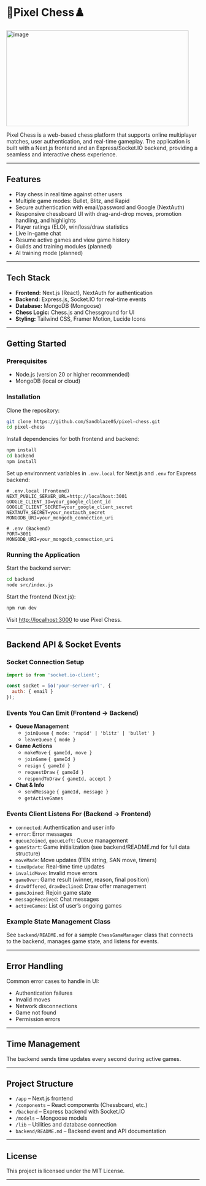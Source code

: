 # 👾Pixel Chess♟️
<img width="475" height="250" alt="image" src="https://github.com/user-attachments/assets/d5b2d3e1-74bf-4080-b51c-c5efadda5cbf" />


Pixel Chess is a web-based chess platform that supports online multiplayer matches, user authentication, and real-time gameplay. The application is built with a Next.js frontend and an Express/Socket.IO backend, providing a seamless and interactive chess experience.

---

## Features

- Play chess in real time against other users
- Multiple game modes: Bullet, Blitz, and Rapid
- Secure authentication with email/password and Google (NextAuth)
- Responsive chessboard UI with drag-and-drop moves, promotion handling, and highlights
- Player ratings (ELO), win/loss/draw statistics
- Live in-game chat
- Resume active games and view game history
- Guilds and training modules (planned)
- AI training mode (planned)

---

## Tech Stack

- **Frontend:** Next.js (React), NextAuth for authentication
- **Backend:** Express.js, Socket.IO for real-time events
- **Database:** MongoDB (Mongoose)
- **Chess Logic:** Chess.js and Chessground for UI
- **Styling:** Tailwind CSS, Framer Motion, Lucide Icons

---

## Getting Started

### Prerequisites

- Node.js (version 20 or higher recommended)
- MongoDB (local or cloud)

### Installation

Clone the repository:

```bash
git clone https://github.com/Sandblaze05/pixel-chess.git
cd pixel-chess
```

Install dependencies for both frontend and backend:

```bash
npm install
cd backend
npm install
```

Set up environment variables in `.env.local` for Next.js and `.env` for Express backend:

```
# .env.local (Frontend)
NEXT_PUBLIC_SERVER_URL=http://localhost:3001
GOOGLE_CLIENT_ID=your_google_client_id
GOOGLE_CLIENT_SECRET=your_google_client_secret
NEXTAUTH_SECRET=your_nextauth_secret
MONGODB_URI=your_mongodb_connection_uri

# .env (Backend)
PORT=3001
MONGODB_URI=your_mongodb_connection_uri
```

### Running the Application

Start the backend server:

```bash
cd backend
node src/index.js
```

Start the frontend (Next.js):

```bash
npm run dev
```

Visit [http://localhost:3000](http://localhost:3000) to use Pixel Chess.

---

## Backend API & Socket Events

### Socket Connection Setup

```javascript
import io from 'socket.io-client';

const socket = io('your-server-url', {
  auth: { email }
});
```

### Events You Can Emit (Frontend → Backend)

- **Queue Management**
  - `joinQueue` `{ mode: 'rapid' | 'blitz' | 'bullet' }`
  - `leaveQueue` `{ mode }`
- **Game Actions**
  - `makeMove` `{ gameId, move }`
  - `joinGame` `{ gameId }`
  - `resign` `{ gameId }`
  - `requestDraw` `{ gameId }`
  - `respondToDraw` `{ gameId, accept }`
- **Chat & Info**
  - `sendMessage` `{ gameId, message }`
  - `getActiveGames`

### Events Client Listens For (Backend → Frontend)

- `connected`: Authentication and user info
- `error`: Error messages
- `queueJoined`, `queueLeft`: Queue management
- `gameStart`: Game initialization (see backend/README.md for full data structure)
- `moveMade`: Move updates (FEN string, SAN move, timers)
- `timeUpdate`: Real-time time updates
- `invalidMove`: Invalid move errors
- `gameOver`: Game result (winner, reason, final position)
- `drawOffered`, `drawDeclined`: Draw offer management
- `gameJoined`: Rejoin game state
- `messageReceived`: Chat messages
- `activeGames`: List of user’s ongoing games

### Example State Management Class

See `backend/README.md` for a sample `ChessGameManager` class that connects to the backend, manages game state, and listens for events.

---

## Error Handling

Common error cases to handle in UI:

- Authentication failures
- Invalid moves
- Network disconnections
- Game not found
- Permission errors

---

## Time Management

The backend sends time updates every second during active games.

---

## Project Structure

- `/app` – Next.js frontend
- `/components` – React components (Chessboard, etc.)
- `/backend` – Express backend with Socket.IO
- `/models` – Mongoose models
- `/lib` – Utilities and database connection
- `backend/README.md` – Backend event and API documentation

---

## License

This project is licensed under the MIT License.

---


